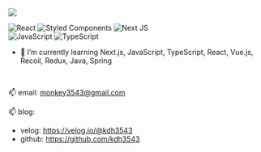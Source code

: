 

<img src="https://capsule-render.vercel.app/api?type=Waving&color=auto&height=300&section=header&text=MY%20HOME&fontSize=90&desc=북한코뿔소s%20github&descSize=30&descAlignY=70&descAlign=60" />

![React](https://img.shields.io/badge/react-%2320232a.svg?style=for-the-badge&logo=react&logoColor=%2361DAFB)
![Styled Components](https://img.shields.io/badge/styled--components-DB7093?style=for-the-badge&logo=styled-components&logoColor=white)
![Next JS](https://img.shields.io/badge/Next-black?style=for-the-badge&logo=next.js&logoColor=white)
<br/>
![JavaScript](https://img.shields.io/badge/javascript-%23323330.svg?style=for-the-badge&logo=javascript&logoColor=%23F7DF1E)
![TypeScript](https://img.shields.io/badge/typescript-%23007ACC.svg?style=for-the-badge&logo=typescript&logoColor=white)


- 🌱 I’m currently learning Next.js, JavaScript, TypeScript, React, Vue.js, Recoil, Redux, Java, Spring
<br/>

📫 email: monkey3543@gmail.com

📫 blog: 
- velog: https://velog.io/@kdh3543
- github: https://github.com/kdh3543


<!--
**kdh3543/kdh3543** is a ✨ _special_ ✨ repository because its `README.md` (this file) appears on your GitHub profile.

Here are some ideas to get you started:

- 🔭 I’m currently working on ...
- 🌱 I’m currently learning ...
- 👯 I’m looking to collaborate on ...
- 🤔 I’m looking for help with ...
- 💬 Ask me about ...
- 📫 How to reach me: ...
- 😄 Pronouns: ...
- ⚡ Fun fact: ...
-->
